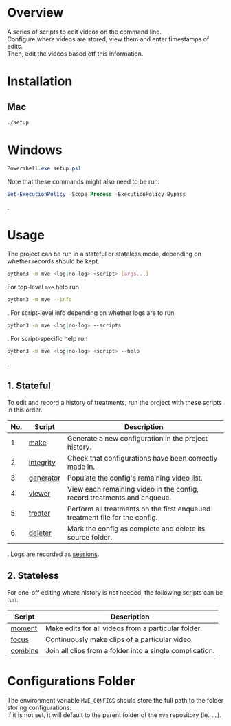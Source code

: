 # Overview

A series of scripts to edit videos on the command line.  
Configure where videos are stored, view them and enter timestamps of edits.  
Then, edit the videos based off this information.

# Installation

## Mac

```sh
./setup
```

# Windows

```ps1
Powershell.exe setup.ps1
```

Note that these commands might also need to be run:

```ps1
Set-ExecutionPolicy -Scope Process -ExecutionPolicy Bypass
```

.

# Usage

The project can be run in a stateful or stateless mode, depending on whether records should be kept.

```sh
python3 -m mve <log|no-log> <script> [args...]
```

For top-level `mve` help run

```sh
python3 -m mve --info
```

. For script-level info depending on whether logs are to run

```sh
python3 -m mve <log|no-log> --scripts
```

. For script-specific help run

```sh
python3 -m mve <log|no-log> <script> --help
```

.

## 1. Stateful

To edit and record a history of treatments, run the project with these scripts in this order.

| No. | Script                         | Description                                                                 |
| --- | ------------------------------ | --------------------------------------------------------------------------- |
| 1.  | [make](docs/make.md)           | Generate a new configuration in the project history.                        |
| 2.  | [integrity](docs/integrity.md) | Check that configurations have been correctly made in.                      |
| 3.  | [generator](docs/generator.md) | Populate the config's remaining video list.                                 |
| 4.  | [viewer](docs/viewer.md)       | View each remaining video in the config, record treatments and enqueue.     |
| 5.  | [treater](docs/treater.md)     | Perform all treatments on the first enqueued treatment file for the config. |
| 6.  | [deleter](docs/deleter.md)     | Mark the config as complete and delete its source folder.                   |

. Logs are recorded as [sessions](docs/session.md).

## 2. Stateless

For one-off editing where history is not needed, the following scripts can be run.

| Script                     | Description                                              |
| -------------------------- | -------------------------------------------------------- |
| [moment](docs/moment.md)   | Make edits for all videos from a particular folder.      |
| [focus](docs/focus.md)     | Continuously make clips of a particular video.           |
| [combine](docs/combine.md) | Join all clips from a folder into a single complication. |

# Configurations Folder

The environment variable `MVE_CONFIGS` should store the full path to the folder storing configurations.  
If it is not set, it will default to the parent folder of the `mve` repository (ie. `..`).
